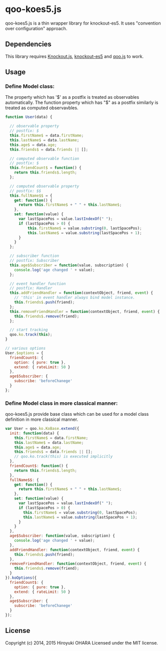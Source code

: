 qoo-koes5.js
======================================================================

qoo-koes5.js is a thin wrapper library for knockout-es5. It uses "convention over configuration" approach.

Dependencies
----------------------------------------------------------------------

This library requires [Knockout.js](http://knockoutjs.com/), [knockout-es5](https://github.com/SteveSanderson/knockout-es5) and [qoo.js](https://github.com/no22/qoo) to work.


Usage
----------------------------------------------------------------------

### Define Model class:

The property which has '$' as a postfix is treated as observables automatically.
The function property which has "$" as a postfix similarly is treated as computed observavbles.

```javascript
function User(data) {

  // observable property
  // postfix: $
  this.firstName$ = data.firstName;
  this.lastName$ = data.lastName;
  this.age$ = data.age;
  this.friends$ = data.friends || [];

  // computed observable function
  // postfix: $
  this.friendCount$ = function() {
    return this.friends$.length;
  };

  // computed observable property
  // postfix: $$
  this.fullName$$ = {
    get: function() {
      return this.firstName$ + " " + this.lastName$;
    },
    set: function(value) {
      var lastSpacePos = value.lastIndexOf(" ");
      if (lastSpacePos > 0) {
          this.firstName$ = value.substring(0, lastSpacePos);
          this.lastName$ = value.substring(lastSpacePos + 1);
      }
    }
  };

  // subscriber function
  // postfix: Subscriber
  this.age$Subscriber = function(value, subscription) {
    console.log('age changed ' + value);
  };

  // event handler function
  // postfix: Handler
  this.addFriendHandler = function(contextObject, friend, event) {
    // 'this' in event handler always bind model instance.
    this.friends$.push(friend);
  };
  this.removeFriendHandler = function(contextObject, friend, event) {
    this.friends$.remove(friend);
  };

  // start tracking
  qoo.ko.track(this);
}

// various options
User.$options = {
  friendCount$: {
    option: { pure: true },
    extend: { rateLimit: 50 }
  },
  age$Subscriber: {
    subscribe: 'beforeChanege'
  }
};

```

### Define Model class in more classical manner:

qoo-koes5.js provide base class which can be used for a model class definition in more classical manner.

```javascript
var User = qoo.ko.KoBase.extend({
  init: function(data) {
    this.firstName$ = data.firstName;
    this.lastName$ = data.lastName;
    this.age$ = data.age;
    this.friends$ = data.friends || [];
    // qoo.ko.track(this) is executed implicitly
  },
  friendCount$: function() {
    return this.friends$.length;
  },
  fullName$$: {
    get: function() {
      return this.firstName$ + " " + this.lastName$;
    },
    set: function(value) {
      var lastSpacePos = value.lastIndexOf(" ");
      if (lastSpacePos > 0) {
        this.firstName$ = value.substring(0, lastSpacePos);
        this.lastName$ = value.substring(lastSpacePos + 1);
      }
    }
  },
  age$Subscriber: function(value, subscription) {
    console.log('age changed ' + value);
  },
  addFriendHandler: function(contextObject, friend, event) {
    this.friends$.push(friend);
  },
  removeFriendHandler: function(contextObject, friend, event) {
    this.friends$.remove(friend);
  }
}).koOptions({
  friendCount$: {
    option: { pure: true },
    extend: { rateLimit: 50 }
  },
  age$Subscriber: {
    subscribe: 'beforeChanege'
  }
});

```

License
----------------------------------------------------------------------

Copyright (c) 2014, 2015 Hiroyuki OHARA Licensed under the MIT license.
